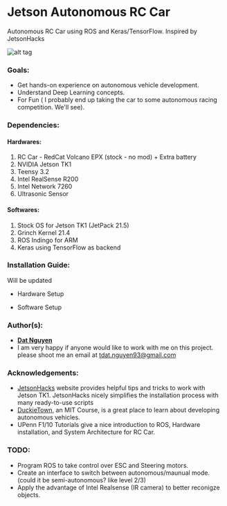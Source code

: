 # Jetson Autonomous RC Car

Autonomous RC Car using ROS and Keras/TensorFlow. Inspired by JetsonHacks

![alt tag](https://github.com/dat-ai/jetson-car/raw/master/docs/img/jetson-car.jpg)

### Goals:
* Get hands-on experience on autonomous vehicle development.
* Understand Deep Learning concepts.
* For Fun ( I probably end up taking the car to some autonomous racing competition. We'll see).

### Dependencies:
#### Hardwares:
1. RC Car - RedCat Volcano EPX (stock - no mod) + Extra battery
2. NVIDIA Jetson TK1
3. Teensy 3.2
3. Intel RealSense R200
4. Intel Network 7260
5. Ultrasonic Sensor


#### Softwares:

1. Stock OS for Jetson TK1 (JetPack 21.5)
2. Grinch Kernel 21.4
3. ROS Indingo for ARM
4. Keras using TensorFlow as backend

### Installation Guide:
Will be updated

 * Hardware Setup
 
 * Software Setup


### Author(s):
* [**Dat Nguyen**](https://github.com/dat-ai)
* I am very happy if anyone would like to work with me on this project. please shoot me an email at tdat.nguyen93@gmail.com

### Acknowledgements:
* [JetsonHacks](http://www.jetsonhacks.com/) website provides helpful tips and tricks to work with Jetson TK1. JetsonHacks nicely simplifies the installation process with many ready-to-use scripts
* [DuckieTown](http://duckietown.mit.edu), an MIT Course,  is a great place to learn about developing autonomous vehicles.
* UPenn F1/10 Tutorials give a nice introduction to ROS, Hardware installation, and System Architecture for RC Car.

### TODO:
* Program ROS to take control over ESC and Steering motors.
* Create an interface to switch between autonomous/maunual mode. (could it be semi-autonomous? like level 2/3)
* Apply the advantage of Intel Realsense (IR camera) to better reconigze objects.

